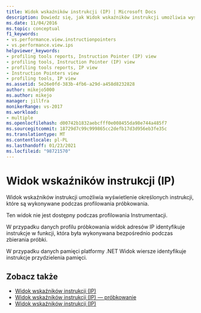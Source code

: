 ```yaml
---
title: Widok wskaźników instrukcji (IP) | Microsoft Docs
description: Dowiedz się, jak Widok wskaźników instrukcji umożliwia wyświetlenie określonych instrukcji, które są wykonywane podczas profilowania próbkowania.
ms.date: 11/04/2016
ms.topic: conceptual
f1_keywords:
- vs.performance.view.instructionpointers
- vs.performance.view.ips
helpviewer_keywords:
- profiling tools reports, Instruction Pointer (IP) view
- profiling tools, Instruction Pointer (IP) view
- profiling tools reports, IP view
- Instruction Pointers view
- profiling tools, IP view
ms.assetid: 5e26e0fd-383b-4fb6-a29d-a458d8232828
author: mikejo5000
ms.author: mikejo
manager: jillfra
monikerRange: vs-2017
ms.workload:
- multiple
ms.openlocfilehash: d00742b1832aebcfff0e008455da98e744a485f7
ms.sourcegitcommit: 18729d7c99c999865cc2defb17d3d956eb3fe35c
ms.translationtype: MT
ms.contentlocale: pl-PL
ms.lasthandoff: 01/23/2021
ms.locfileid: "98721570"
---
```

# <a name="instruction-pointers-ips-view"></a>Widok wskaźników instrukcji (IP)
Widok wskaźników instrukcji umożliwia wyświetlenie określonych instrukcji, które są wykonywane podczas profilowania próbkowania.

 Ten widok nie jest dostępny podczas profilowania Instrumentacji.

 W przypadku danych profilu próbkowania widok adresów IP identyfikuje instrukcje w funkcji, która była wykonywana bezpośrednio podczas zbierania próbki.

 W przypadku danych pamięci platformy .NET Widok wiersze identyfikuje instrukcje przydzielenia pamięci.

## <a name="see-also"></a>Zobacz także
- [Widok wskaźników instrukcji (IP)](../profiling/instruction-pointers-ips-view-sampling-data.md)
- [Widok wskaźników instrukcji (IP) — próbkowanie](../profiling/instruction-pointers-ips-view-dotnet-memory-sampling-data.md)
- [Widok wskaźników instrukcji (IP)](../profiling/instruction-pointers-ips-view-contention-data.md)

